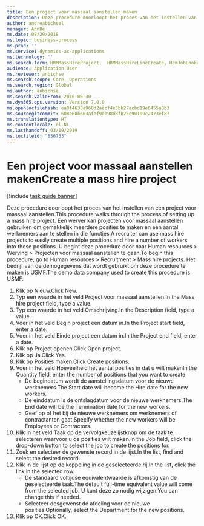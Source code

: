 ```yaml
---
title: Een project voor massaal aanstellen maken
description: Deze procedure doorloopt het proces van het instellen van een project voor massaal aanstellen.
author: andreabichsel
manager: AnnBe
ms.date: 08/29/2018
ms.topic: business-process
ms.prod: ''
ms.service: dynamics-ax-applications
ms.technology: ''
ms.search.form: HRMMassHireProject,  HRMMassHireLineCreate, HcmJobLookup
audience: Application User
ms.reviewer: anbichse
ms.search.scope: Core, Operations
ms.search.region: Global
ms.author: anbichse
ms.search.validFrom: 2016-06-30
ms.dyn365.ops.version: Version 7.0.0
ms.openlocfilehash: ea0f4638a968d2aecf4e3bb27acbd19e6455a8b3
ms.sourcegitcommit: 608e68b603afef9eb98d8fb25e90109c2473ef87
ms.translationtype: HT
ms.contentlocale: nl-NL
ms.lasthandoff: 03/19/2019
ms.locfileid: "856733"
---
```

# <a name="create-a-mass-hire-project"></a><span data-ttu-id="7c207-103">Een project voor massaal aanstellen maken</span><span class="sxs-lookup"><span data-stu-id="7c207-103">Create a mass hire project</span></span>

[!include [task guide banner](../../includes/task-guide-banner.md)]

<span data-ttu-id="7c207-104">Deze procedure doorloopt het proces van het instellen van een project voor massaal aanstellen.</span><span class="sxs-lookup"><span data-stu-id="7c207-104">This procedure walks through the process of setting up a mass hire project.</span></span> <span data-ttu-id="7c207-105">Een werver kan projecten voor massaal aanstellen gebruiken om gemakkelijk meerdere posities te maken en een aantal werknemers aan te stellen in die functies.</span><span class="sxs-lookup"><span data-stu-id="7c207-105">A recruiter can use mass hire projects to easily create multiple positions and hire a number of workers into those positions.</span></span> <span data-ttu-id="7c207-106">U begint deze procedure door naar Human resources > Werving > Projecten voor massaal aanstellen te gaan.</span><span class="sxs-lookup"><span data-stu-id="7c207-106">To begin this procedure, go to Human resources > Recruitment > Mass hire projects.</span></span> <span data-ttu-id="7c207-107">Het bedrijf van de demogegevens dat wordt gebruikt om deze procedure te maken is USMF.</span><span class="sxs-lookup"><span data-stu-id="7c207-107">The demo data company used to create this procedure is USMF.</span></span>

1. <span data-ttu-id="7c207-108">Klik op Nieuw.</span><span class="sxs-lookup"><span data-stu-id="7c207-108">Click New.</span></span>
2. <span data-ttu-id="7c207-109">Typ een waarde in het veld Project voor massaal aanstellen.</span><span class="sxs-lookup"><span data-stu-id="7c207-109">In the Mass hire project field, type a value.</span></span>
3. <span data-ttu-id="7c207-110">Typ een waarde in het veld Omschrijving.</span><span class="sxs-lookup"><span data-stu-id="7c207-110">In the Description field, type a value.</span></span>
4. <span data-ttu-id="7c207-111">Voer in het veld Begin project een datum in.</span><span class="sxs-lookup"><span data-stu-id="7c207-111">In the Project start field, enter a date.</span></span>
5. <span data-ttu-id="7c207-112">Voer in het veld Einde project een datum in.</span><span class="sxs-lookup"><span data-stu-id="7c207-112">In the Project end field, enter a date.</span></span>
6. <span data-ttu-id="7c207-113">Klik op Project openen.</span><span class="sxs-lookup"><span data-stu-id="7c207-113">Click Open project.</span></span>
7. <span data-ttu-id="7c207-114">Klik op Ja.</span><span class="sxs-lookup"><span data-stu-id="7c207-114">Click Yes.</span></span>
8. <span data-ttu-id="7c207-115">Klik op Posities maken.</span><span class="sxs-lookup"><span data-stu-id="7c207-115">Click Create positions.</span></span>
9. <span data-ttu-id="7c207-116">Voer in het veld Hoeveelheid het aantal posities in dat u wilt maken</span><span class="sxs-lookup"><span data-stu-id="7c207-116">In the Quantity field, enter the number of positions that you want to create</span></span>
    * <span data-ttu-id="7c207-117">De begindatum wordt de aanstellingsdatum voor de nieuwe werknemers.</span><span class="sxs-lookup"><span data-stu-id="7c207-117">The Start date will become the Hire date for the new workers.</span></span>  
    * <span data-ttu-id="7c207-118">De einddatum is de ontslagdatum voor de nieuwe werknemers.</span><span class="sxs-lookup"><span data-stu-id="7c207-118">The End date will be the Termination date for the new workers.</span></span>  
    * <span data-ttu-id="7c207-119">Geef op of het bij de nieuwe werknemers om werknemers of contractanten gaat.</span><span class="sxs-lookup"><span data-stu-id="7c207-119">Specify whether the new workers will be Employees or Contractors.</span></span>  
10. <span data-ttu-id="7c207-120">Klik in het veld Taak op de vervolgkeuzelijstknop om de taak te selecteren waarvoor u de posities wilt maken.</span><span class="sxs-lookup"><span data-stu-id="7c207-120">In the Job field, click the drop-down button to select the job to create the positions for.</span></span>
11. <span data-ttu-id="7c207-121">Zoek en selecteer de gewenste record in de lijst.</span><span class="sxs-lookup"><span data-stu-id="7c207-121">In the list, find and select the desired record.</span></span>
12. <span data-ttu-id="7c207-122">Klik in de lijst op de koppeling in de geselecteerde rij.</span><span class="sxs-lookup"><span data-stu-id="7c207-122">In the list, click the link in the selected row.</span></span>
    * <span data-ttu-id="7c207-123">De standaard voltijdse equivalentwaarde is afkomstig van de geselecteerde taak.</span><span class="sxs-lookup"><span data-stu-id="7c207-123">The default full-time equivalent value will come from the selected job.</span></span> <span data-ttu-id="7c207-124">U kunt deze zo nodig wijzigen.</span><span class="sxs-lookup"><span data-stu-id="7c207-124">You can change this if needed.</span></span>  
    * <span data-ttu-id="7c207-125">Selecteer desgewenst de afdeling voor de nieuwe posities.</span><span class="sxs-lookup"><span data-stu-id="7c207-125">Optionally, select the Department for the new positions.</span></span>  
13. <span data-ttu-id="7c207-126">Klik op OK.</span><span class="sxs-lookup"><span data-stu-id="7c207-126">Click OK.</span></span>


